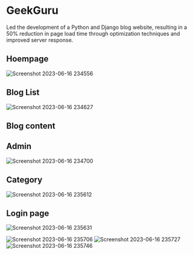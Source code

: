 # GeekGuru
Led the development of a Python and Django blog website, resulting in a 50% reduction in page load time through optimization techniques and improved server response.
 <H2>Hoempage</H2>
 
![Screenshot 2023-06-16 234556](https://github.com/ajoshi222/GeekGuru/assets/69758727/c5c50f95-01ec-442f-b805-912d946ce6ab)
<h2>Blog List</h2>

![Screenshot 2023-06-16 234627](https://github.com/ajoshi222/GeekGuru/assets/69758727/b4c0dbfa-a013-4f96-9a96-70073ad9c730)
<h2>Blog content</h2>
<h2>Admin</h2>

![Screenshot 2023-06-16 234700](https://github.com/ajoshi222/GeekGuru/assets/69758727/cc3dd419-9bbe-492c-9e09-3a95d67c8aeb)

<h2>Category</h2>

![Screenshot 2023-06-16 235612](https://github.com/ajoshi222/GeekGuru/assets/69758727/15c22372-5fcb-4c56-b9dc-37015a67152f)

<h2>Login page</h2>

![Screenshot 2023-06-16 235631](https://github.com/ajoshi222/GeekGuru/assets/69758727/1b7c12ff-35ad-4e35-8729-779288b84dc6)


![Screenshot 2023-06-16 235706](https://github.com/ajoshi222/GeekGuru/assets/69758727/6af9a40b-6d6b-42f4-a512-a72f411ed8cf)
![Screenshot 2023-06-16 235727](https://github.com/ajoshi222/GeekGuru/assets/69758727/16d451dc-524b-48d2-ae43-4856130a415b)
![Screenshot 2023-06-16 235746](https://github.com/ajoshi222/GeekGuru/assets/69758727/21f1295b-4bcf-4f7e-9540-0d52a1794791)

